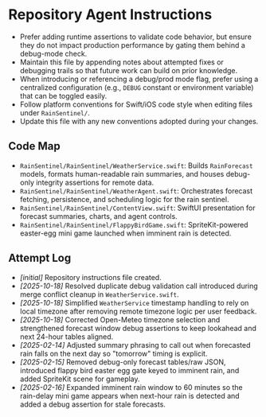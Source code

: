 # Repository Agent Instructions

- Prefer adding runtime assertions to validate code behavior, but ensure they do not impact production performance by gating them behind a debug-mode check.
- Maintain this file by appending notes about attempted fixes or debugging trails so that future work can build on prior knowledge.
- When introducing or referencing a debug/prod mode flag, prefer using a centralized configuration (e.g., `DEBUG` constant or environment variable) that can be toggled easily.
- Follow platform conventions for Swift/iOS code style when editing files under `RainSentinel/`.
- Update this file with any new conventions adopted during your changes.

## Code Map
- `RainSentinel/RainSentinel/WeatherService.swift`: Builds `RainForecast` models, formats human-readable rain summaries, and houses debug-only integrity assertions for remote data.
- `RainSentinel/RainSentinel/WeatherAgent.swift`: Orchestrates forecast fetching, persistence, and scheduling logic for the rain sentinel.
- `RainSentinel/RainSentinel/ContentView.swift`: SwiftUI presentation for forecast summaries, charts, and agent controls.
- `RainSentinel/RainSentinel/FlappyBirdGame.swift`: SpriteKit-powered easter-egg mini game launched when imminent rain is detected.

## Attempt Log
- _[initial]_ Repository instructions file created.
- _[2025-10-18]_ Resolved duplicate debug validation call introduced during merge conflict cleanup in `WeatherService.swift`.
- _[2025-10-18]_ Simplified `WeatherService` timestamp handling to rely on local timezone after removing remote timezone logic per user feedback.
- _[2025-10-18]_ Corrected Open-Meteo timezone selection and strengthened forecast window debug assertions to keep lookahead and next 24-hour tables aligned.
- _[2025-02-14]_ Adjusted summary phrasing to call out when forecasted rain falls on the next day so "tomorrow" timing is explicit.
- _[2025-02-15]_ Removed debug-only forecast tables/raw JSON, introduced flappy bird easter egg gate keyed to imminent rain, and added SpriteKit scene for gameplay.
- _[2025-02-16]_ Expanded imminent rain window to 60 minutes so the rain-delay mini game appears when next-hour rain is detected and added a debug assertion for stale forecasts.
